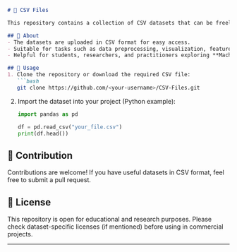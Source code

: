 
````markdown
# 📂 CSV Files  

This repository contains a collection of CSV datasets that can be freely used for **data analysis, classification, machine learning experiments, and other data science tasks**.  

## 🔹 About  
- The datasets are uploaded in CSV format for easy access.  
- Suitable for tasks such as data preprocessing, visualization, feature engineering, and model building.  
- Helpful for students, researchers, and practitioners exploring **Machine Learning, Data Analytics, and Data Science**.  

## 🔹 Usage  
1. Clone the repository or download the required CSV file:  
   ```bash
   git clone https://github.com/<your-username>/CSV-Files.git
````

2. Import the dataset into your project (Python example):

   ```python
   import pandas as pd

   df = pd.read_csv("your_file.csv")
   print(df.head())
   ```

## 🔹 Contribution

Contributions are welcome! If you have useful datasets in CSV format, feel free to submit a pull request.

## 🔹 License

This repository is open for educational and research purposes. Please check dataset-specific licenses (if mentioned) before using in commercial projects.



---


```
